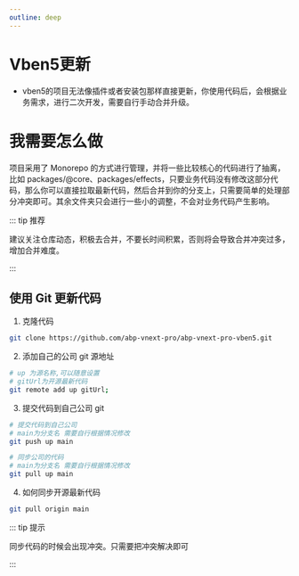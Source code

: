 ```yaml
---
outline: deep
---
```


# Vben5更新
- vben5的项目无法像插件或者安装包那样直接更新，你使用代码后，会根据业务需求，进行二次开发，需要自行手动合并升级。

# 我需要怎么做
项目采用了 Monorepo 的方式进行管理，并将一些比较核心的代码进行了抽离，比如 packages/@core、packages/effects，只要业务代码没有修改这部分代码，那么你可以直接拉取最新代码，然后合并到你的分支上，只需要简单的处理部分冲突即可。其余文件夹只会进行一些小的调整，不会对业务代码产生影响。

::: tip 推荐

建议关注仓库动态，积极去合并，不要长时间积累，否则将会导致合并冲突过多，增加合并难度。

:::


## 使用 Git 更新代码

1. 克隆代码

```bash
git clone https://github.com/abp-vnext-pro/abp-vnext-pro-vben5.git
```

2. 添加自己的公司 git 源地址

```bash
# up 为源名称,可以随意设置
# gitUrl为开源最新代码
git remote add up gitUrl;
```

3. 提交代码到自己公司 git

```bash
# 提交代码到自己公司
# main为分支名 需要自行根据情况修改
git push up main

# 同步公司的代码
# main为分支名 需要自行根据情况修改
git pull up main
```

4. 如何同步开源最新代码

```bash
git pull origin main
```

::: tip 提示

同步代码的时候会出现冲突。只需要把冲突解决即可

:::